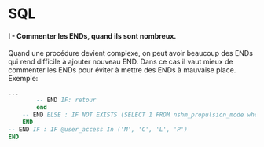 # SQL
#### I - Commenter les ENDs, quand ils sont nombreux.
Quand une procédure devient complexe, on peut avoir beaucoup des ENDs qui rend difficile à ajouter nouveau END. Dans ce cas il vaut mieux de commenter les ENDs pour éviter à mettre des ENDs à mauvaise place.
Exemple:
````sql
...
		-- END IF: retour
		end
	-- END ELSE : IF NOT EXISTS (SELECT 1 FROM nshm_propulsion_mode where id_propulsion_mode IN (select id_propulsion_mode from #tmp_nshm_propulsion_mode))
	END
-- END IF : IF @user_access In ('M', 'C', 'L', 'P')
END
````
